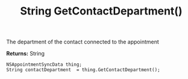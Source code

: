 ﻿---
uid: crmscript_ref_NSAppointmentSyncData_GetContactDepartment
title: String GetContactDepartment()
intellisense: NSAppointmentSyncData.GetContactDepartment
keywords: NSAppointmentSyncData, GetContactDepartment
so.topic: reference
---

The department of the contact connected to the appointment

**Returns:** String


```crmscript
NSAppointmentSyncData thing;
String contactDepartment  = thing.GetContactDepartment();
```


